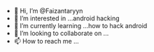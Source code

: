 - 👋 Hi, I’m @Faizantaryyn
- 👀 I’m interested in ...android hacking
- 🌱 I’m currently learning ...how to hack android
- 💞️ I’m looking to collaborate on ...
- 📫 How to reach me ...

<!---
Faizantaryyn/Faizantaryyn is a ✨ special ✨ repository because its `README.md` (this file) appears on your GitHub profile.
You can click the Preview link to take a look at your changes.
--->
